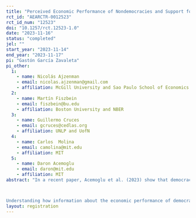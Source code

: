```yaml
---
title: "Perceived Economic Performance of Nondemocracies and Support for Democracy: Responses to Information from Different Sources."
rct_id: "AEARCTR-0012523"
rct_id_num: "12523"
doi: "10.1257/rct.12523-1.0"
date: "2023-11-16"
status: "completed"
jel: ""
start_year: "2023-11-14"
end_year: "2023-11-17"
pi: "Gastón García Zavaleta"
pi_other:
  1:
    - name: Nicolás Ajzenman
    - email: nicolas.ajzenman@gmail.com
    - affiliation: McGill University and Sao Paulo School of Economics - FGV
  2:
    - name: Martín Fiszbein
    - email: fiszbein@bu.edu
    - affiliation: Boston University and NBER
  3:
    - name: Guillermo Cruces
    - email: gcruces@cedlas.org
    - affiliation: UNLP and UofN
  4:
    - name: Carlos  Molina
    - email: camolina@mit.edu
    - affiliation: MIT
  5:
    - name: Daron Acemoglu
    - email: daron@mit.edu
    - affiliation: MIT
abstract: "In a recent paper, Acemoglu et al. (2023) show that democracies breed their own support, but only when they are successful along key dimensions, including economic growth, provision of public goods, limited inequality. With this background, recent decades present a somewhat puzzling combination of relative economic success with declining support for democracy at a global scale. However, there is no contradiction. One important consideration is that support for democracy is likely influenced by perceptions of economic success, which may or may not be accurate. Democracies today have to deal new patterns of political communication brought about by the spread of social media. Misinformation and echo chambers may break the link between economic success in democracies and support for democracy.

Understanding how information about the economic performance of democracies and autocracies shapes support for democracy is a key challenge for the present day, as the declining support for democracy is plausibly related to episodes of democratic backsliding and rise in right-wing populist movements. Information itself, and the medium through which it is delivered, may both be key for the formation of democratic attitudes. In this study, we propose a survey experiment with different information treatments to test how information on the performance of democracies and autocracies, coming from different sources, affect the beliefs about the economic performance of political regimes and to test how changes in these beliefs affect support for democracy."
layout: registration
---
```


